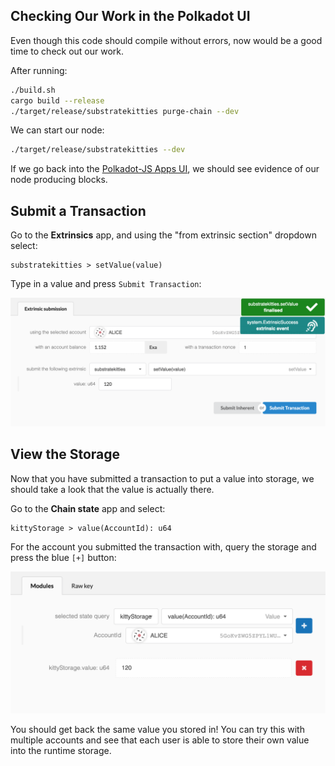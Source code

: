 ## Checking Our Work in the Polkadot UI

Even though this code should compile without errors, now would be a good time to check out our work.

After running:

```bash
./build.sh
cargo build --release
./target/release/substratekitties purge-chain --dev
```

We can start our node:

```bash
./target/release/substratekitties --dev
```

If we go back into the [Polkadot-JS Apps UI](https://polkadot.js.org/apps), we should see evidence of our node producing blocks.

## Submit a Transaction

Go to the **Extrinsics** app, and using the "from extrinsic section" dropdown select:

```
substratekitties > setValue(value)
```

Type in a value and press `Submit Transaction`:

![Submit a storage mapping in the Polkadot-JS Apps UI](./assets/submit-storage-mapping.png)

## View the Storage

Now that you have submitted a transaction to put a value into storage, we should take a look that the value is actually there.

Go to the **Chain state** app and select:

```
kittyStorage > value(AccountId): u64
```

For the account you submitted the transaction with, query the storage and press the blue `[+]` button:

![Query for storage mapping](./assets/view-storage-mapping.png)

You should get back the same value you stored in! You can try this with multiple accounts and see that each user is able to store their own value into the runtime storage.
